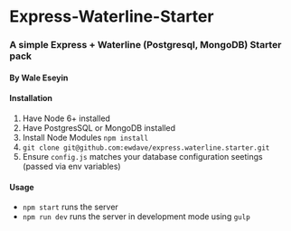 # Express-Waterline-Starter

### A simple Express + Waterline (Postgresql, MongoDB) Starter pack

#### By Wale Eseyin

#### Installation

1. Have Node 6+ installed
2. Have PostgresSQL or MongoDB installed
3. Install Node Modules `npm install`
4. `git clone git@github.com:ewdave/express.waterline.starter.git`
5. Ensure `config.js` matches your database configuration seetings (passed via env variables)

#### Usage

* `npm start` runs the server
* `npm run dev` runs the server in development mode using `gulp`